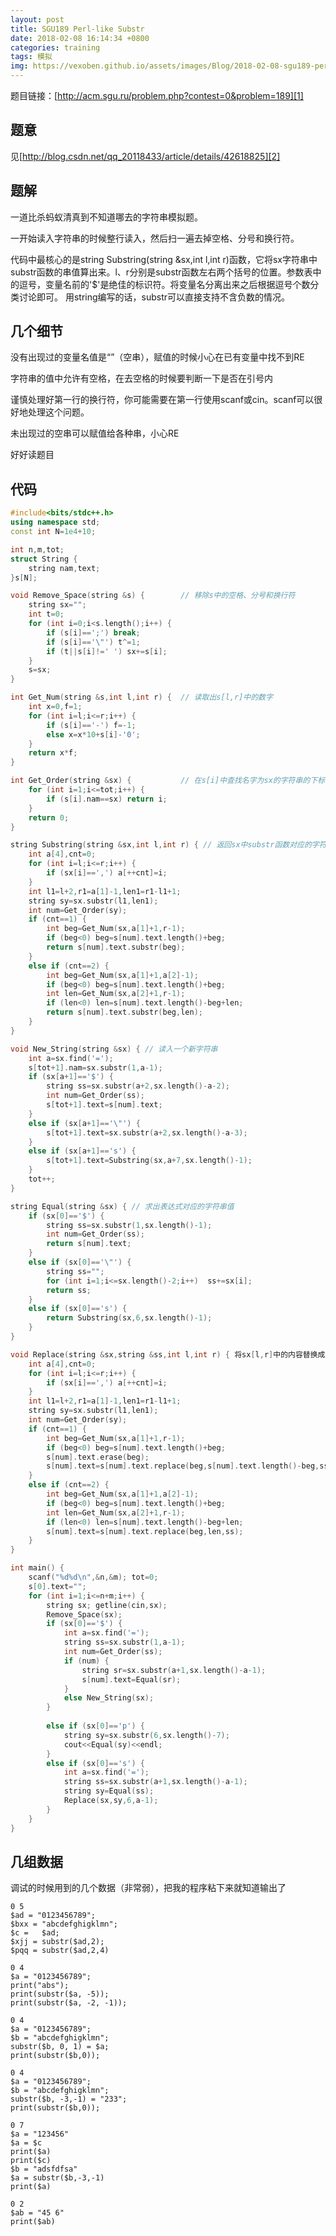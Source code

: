 ```yaml
---
layout: post
title: SGU189 Perl-like Substr
date: 2018-02-08 16:14:34 +0800
categories: training
tags: 模拟
img: https://vexoben.github.io/assets/images/Blog/2018-02-08-sgu189-perl-like-substr.JPG
---
```


题目链接：[http://acm.sgu.ru/problem.php?contest=0&problem=189][1]

## **题意**

见[http://blog.csdn.net/qq_20118433/article/details/42618825][2]

## **题解**

一道比杀蚂蚁清真到不知道哪去的字符串模拟题。

一开始读入字符串的时候整行读入，然后扫一遍去掉空格、分号和换行符。

代码中最核心的是string Substring(string &sx,int l,int r)函数，它将sx字符串中substr函数的串值算出来。l、r分别是substr函数左右两个括号的位置。参数表中的逗号，变量名前的'$'是绝佳的标识符。将变量名分离出来之后根据逗号个数分类讨论即可。 用string编写的话，substr可以直接支持不含负数的情况。

## **几个细节**

没有出现过的变量名值是“”（空串），赋值的时候小心在已有变量中找不到RE

字符串的值中允许有空格，在去空格的时候要判断一下是否在引号内

谨慎处理好第一行的换行符，你可能需要在第一行使用scanf或cin。scanf可以很好地处理这个问题。

未出现过的空串可以赋值给各种串，小心RE

好好读题目

## **代码**

```cpp
#include<bits/stdc++.h>
using namespace std;
const int N=1e4+10;

int n,m,tot;
struct String {
	string nam,text;
}s[N];

void Remove_Space(string &s) {        // 移除s中的空格、分号和换行符
	string sx="";
	int t=0;
	for (int i=0;i<s.length();i++) {
		if (s[i]==';') break;
		if (s[i]=='\"') t^=1;
		if (t||s[i]!=' ') sx+=s[i];
	}
	s=sx;
}

int Get_Num(string &s,int l,int r) {  // 读取出s[l,r]中的数字 
	int x=0,f=1;
	for (int i=l;i<=r;i++) {
		if (s[i]=='-') f=-1;
		else x=x*10+s[i]-'0';
	}
	return x*f;
}

int Get_Order(string &sx) {           // 在s[i]中查找名字为sx的字符串的下标
	for (int i=1;i<=tot;i++) {
		if (s[i].nam==sx) return i;
	}
	return 0;
}

string Substring(string &sx,int l,int r) { // 返回sx中substr函数对应的字符串，l、r分别为左右括号的下标 
	int a[4],cnt=0;
	for (int i=l;i<=r;i++) {
		if (sx[i]==',') a[++cnt]=i;
	}
	int l1=l+2,r1=a[1]-1,len1=r1-l1+1;
	string sy=sx.substr(l1,len1);
	int num=Get_Order(sy);
	if (cnt==1) {
		int beg=Get_Num(sx,a[1]+1,r-1);
		if (beg<0) beg=s[num].text.length()+beg;
		return s[num].text.substr(beg);
	}
	else if (cnt==2) {
		int beg=Get_Num(sx,a[1]+1,a[2]-1);
		if (beg<0) beg=s[num].text.length()+beg;
		int len=Get_Num(sx,a[2]+1,r-1);
		if (len<0) len=s[num].text.length()-beg+len;
		return s[num].text.substr(beg,len);
	}
}

void New_String(string &sx) { // 读入一个新字符串
	int a=sx.find('=');
	s[tot+1].nam=sx.substr(1,a-1);
	if (sx[a+1]=='$') {
		string ss=sx.substr(a+2,sx.length()-a-2);
		int num=Get_Order(ss);
		s[tot+1].text=s[num].text;
	}
	else if (sx[a+1]=='\"') {
		s[tot+1].text=sx.substr(a+2,sx.length()-a-3);
	}
	else if (sx[a+1]=='s') {
		s[tot+1].text=Substring(sx,a+7,sx.length()-1);
	}
	tot++;
}

string Equal(string &sx) { // 求出表达式对应的字符串值
	if (sx[0]=='$') {
		string ss=sx.substr(1,sx.length()-1);
		int num=Get_Order(ss);
		return s[num].text;
	}
	else if (sx[0]=='\"') {
		string ss="";
		for (int i=1;i<=sx.length()-2;i++)	ss+=sx[i];
		return ss;
	}
	else if (sx[0]=='s') {
		return Substring(sx,6,sx.length()-1);
	}
}

void Replace(string &sx,string &ss,int l,int r) { 将sx[l,r]中的内容替换成ss
	int a[4],cnt=0;
	for (int i=l;i<=r;i++) {
		if (sx[i]==',') a[++cnt]=i;
	}
	int l1=l+2,r1=a[1]-1,len1=r1-l1+1;
	string sy=sx.substr(l1,len1);
	int num=Get_Order(sy);
	if (cnt==1) {
		int beg=Get_Num(sx,a[1]+1,r-1);
		if (beg<0) beg=s[num].text.length()+beg;
		s[num].text.erase(beg);
		s[num].text=s[num].text.replace(beg,s[num].text.length()-beg,ss);
	}
	else if (cnt==2) {
		int beg=Get_Num(sx,a[1]+1,a[2]-1);
		if (beg<0) beg=s[num].text.length()+beg;
		int len=Get_Num(sx,a[2]+1,r-1);
		if (len<0) len=s[num].text.length()-beg+len;
		s[num].text=s[num].text.replace(beg,len,ss);
	}
}

int main() {
	scanf("%d%d\n",&n,&m); tot=0;
	s[0].text="";
	for (int i=1;i<=n+m;i++) {
		string sx; getline(cin,sx);
		Remove_Space(sx);
		if (sx[0]=='$') {
			int a=sx.find('=');
			string ss=sx.substr(1,a-1);
			int num=Get_Order(ss);
			if (num) {
				string sr=sx.substr(a+1,sx.length()-a-1);
				s[num].text=Equal(sr);
			}
			else New_String(sx);
		}
		
		else if (sx[0]=='p') {
			string sy=sx.substr(6,sx.length()-7);
			cout<<Equal(sy)<<endl;
		}
		else if (sx[0]=='s') {
			int a=sx.find('=');
			string ss=sx.substr(a+1,sx.length()-a-1);
			string sy=Equal(ss);
			Replace(sx,sy,6,a-1);
		}
	}
}
```

## **几组数据**

调试的时候用到的几个数据（非常弱），把我的程序粘下来就知道输出了


```
0 5
$ad = "0123456789"; 
$bxx = "abcdefghigklmn"; 
$c =   $ad;
$xjj = substr($ad,2);
$pqq = substr($ad,2,4)

0 4
$a = "0123456789";
print("abs");
print(substr($a, -5)); 
print(substr($a, -2, -1));

0 4
$a = "0123456789";
$b = "abcdefghigklmn";
substr($b, 0, 1) = $a;
print(substr($b,0));

0 4
$a = "0123456789";
$b = "abcdefghigklmn";
substr($b, -3,-1) = "233";
print(substr($b,0));

0 7
$a = "123456"
$a = $c
print($a)
print($c)
$b = "adsfdfsa"
$a = substr($b,-3,-1)
print($a)

0 2
$ab = "45 6"
print($ab)
```

[1]: http://acm.sgu.ru/problem.php?contest=0&problem=189
[2]: http://blog.csdn.net/qq_20118433/article/details/42618825